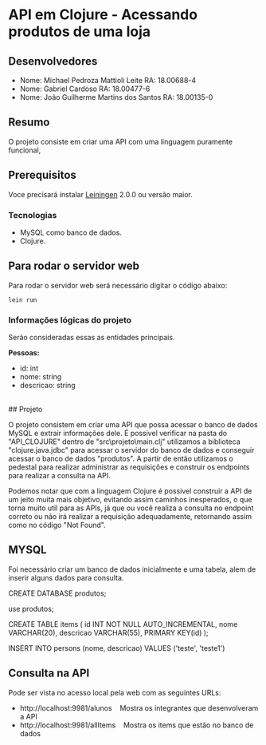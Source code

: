 # API em Clojure - Acessando produtos de uma loja

## Desenvolvedores
- Nome: Michael Pedroza Mattioli Leite      RA: 18.00688-4
- Nome: Gabriel Cardoso                     RA: 18.00477-6
- Nome: João Guilherme Martins dos Santos   RA: 18.00135-0

## Resumo
O projeto consiste em criar uma API com uma linguagem puramente funcional, 
## Prerequisitos

Voce precisará instalar [Leiningen][] 2.0.0 ou versão maior.

[leiningen]: https://github.com/technomancy/leiningen

### Tecnologias

- MySQL como banco de dados.
- Clojure.

## Para rodar o servidor web

Para rodar o servidor web será necessário digitar o código abaixo:

    lein run

### Informações lógicas do projeto
Serão consideradas essas as entidades principais.

**Pessoas:**
<br>
- id: int
- nome: string
- descricao: string
</br>
## Projeto

O projeto consistem em criar uma API que possa acessar o banco de dados MySQL e extrair informações dele. É possivel verificar na pasta do "API_CLOJURE" dentro de "src\projeto\main.clj" utilizamos a biblioteca "clojure.java.jdbc" para acessar o servidor do banco de dados e conseguir acessar o banco de dados "produtos". A partir de então utilizamos o pedestal para realizar administrar as requisições e construir os endpoints para realizar a consulta na API.

Podemos notar que com a linguagem Clojure é possivel construir a API de um jeito muita mais objetivo, evitando assim caminhos inesperados, o que torna muito util para as APIs, já que ou você realiza a consulta no endpoint correto ou não irá realizar a requisição adequadamente, retornando assim como no código "Not Found".

## MYSQL

Foi necessário criar um banco de dados inicialmente e uma tabela, alem de inserir alguns dados para consulta.

CREATE DATABASE produtos;

use produtos;

CREATE TABLE items (
    id INT NOT NULL AUTO_INCREMENTAL,
    nome VARCHAR(20),
    descricao VARCHAR(55),
    PRIMARY KEY(id)
);

INSERT INTO persons (nome, descricao)
VALUES ('teste', 'teste1')

## Consulta na API 

Pode ser vista no acesso local pela web com as seguintes URLs: 
<br />
- http://localhost:9981/alunos
&nbsp;&nbsp;&nbsp;Mostra os integrantes que desenvolveram a API
- http://localhost:9981/allItems
&nbsp;&nbsp;&nbsp;Mostra os items que estão no banco de dados
<br />